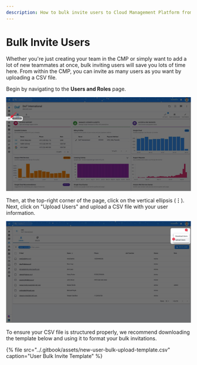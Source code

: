 ```yaml
---
description: How to bulk invite users to Cloud Management Platform from CSV
---
```


# Bulk Invite Users

Whether you're just creating your team in the CMP or simply want to add a lot of new teammates at once, bulk inviting users will save you lots of time here. From within the CMP, you can invite as many users as you want by uploading a CSV file.

Begin by navigating to the **Users and Roles** page.

![](../.gitbook/assets/bulkuser2.jpg)

Then, at the top-right corner of the page, click on the vertical ellipsis \(**⋮**\). Next, click on "Upload Users" and upload a CSV file with your user information.

![](../.gitbook/assets/bulkuser1.jpg)

To ensure your CSV file is structured properly, we recommend downloading the template below and using it to format your bulk invitations.

{% file src="../.gitbook/assets/new-user-bulk-upload-template.csv" caption="User Bulk Invite Template" %}

